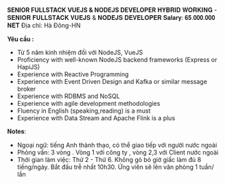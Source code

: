 **SENIOR FULLSTACK VUEJS & NODEJS DEVELOPER**
𝐇𝐘𝐁𝐑𝐈𝐃 𝐖𝐎𝐑𝐊𝐈𝐍𝐆 - 𝐒𝐄𝐍𝐈𝐎𝐑 𝐅𝐔𝐋𝐋𝐒𝐓𝐀𝐂𝐊 𝐕𝐔𝐄𝐉𝐒 & 𝐍𝐎𝐃𝐄𝐉𝐒 𝐃𝐄𝐕𝐄𝐋𝐎𝐏𝐄𝐑
𝐒𝐚𝐥𝐚𝐫𝐲: 𝟔𝟓.𝟎𝟎𝟎.𝟎𝟎𝟎 𝐍𝐄𝐓
Địa chỉ: Hà Đông-HN

**Yêu cầu :**
- Từ 5 năm kinh nhiệm đối với NodeJS, VueJS
- Proficiency with well-known NodeJS backend frameworks (Express or HapiJS)
- Experience with Reactive Programming
- Experience with Event Driven Design and Kafka or similar message broker
- Experience with RDBMS and NoSQL
- Experience with agile development methodologies
- Fluency in English (speaking,reading) is a must
- Experience with Data Stream and Apache Flink is a plus

𝐍𝐨𝐭𝐞𝐬:
- Ngoại ngữ: tiếng Anh thành thạo, có thể giao tiếp với người nước ngoài
- Phỏng vấn: 3 vòng . Vòng 1 với công ty , vòng 2,3 với Client nước ngoài
- Thời gian làm việc: Thứ 2 - Thứ 6. Không gò bó giờ giấc làm đủ 8 tiếng/ngày. Bắt đầu trễ nhất 10h30. Ứng viên sẽ lên văn phòng 1 tuần/ lần
